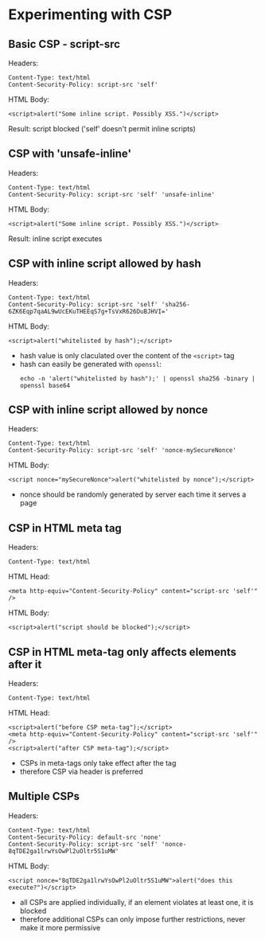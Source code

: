 # Experimenting with CSP
## Basic CSP - script-src
Headers:
```
Content-Type: text/html
Content-Security-Policy: script-src 'self'
```

HTML Body:
```
<script>alert("Some inline script. Possibly XSS.")</script>
```

Result: script blocked ('self' doesn't permit inline scripts)

## CSP with 'unsafe-inline'
Headers:
```
Content-Type: text/html
Content-Security-Policy: script-src 'self' 'unsafe-inline'
```

HTML Body:
```
<script>alert("Some inline script. Possibly XSS.")</script>
```

Result: inline script executes

## CSP with inline script allowed by hash
Headers:
```
Content-Type: text/html
Content-Security-Policy: script-src 'self' 'sha256-6ZK6Eqp7qaAL9wUcEKuTHEEqS7g+TsVxR626DuBJHVI='
```

HTML Body:
```
<script>alert("whitelisted by hash");</script>	
```

- hash value is only claculated over the content of the `<script>` tag
- hash can easily be generated with `openssl`:
  ```
  echo -n 'alert("whitelisted by hash");' | openssl sha256 -binary | openssl base64
  ```
  
## CSP with inline script allowed by nonce
Headers:
```
Content-Type: text/html
Content-Security-Policy: script-src 'self' 'nonce-mySecureNonce' 
```

HTML Body:
```
<script nonce="mySecureNonce">alert("whitelisted by nonce");</script>
```


- nonce should be randomly generated by server each time it serves a page


## CSP in HTML meta tag
Headers:
```
Content-Type: text/html
```

HTML Head:
```
<meta http-equiv="Content-Security-Policy" content="script-src 'self'" />
```

HTML Body:
```
<script>alert("script should be blocked");</script>
```

## CSP in HTML meta-tag only affects elements after it
Headers:
```
Content-Type: text/html
```

HTML Head:
```
<script>alert("before CSP meta-tag");</script>
<meta http-equiv="Content-Security-Policy" content="script-src 'self'" />
<script>alert("after CSP meta-tag");</script>
```

- CSPs in meta-tags only take effect after the tag
- therefore CSP via header is preferred


## Multiple CSPs
Headers:
```
Content-Type: text/html
Content-Security-Policy: default-src 'none'
Content-Security-Policy: script-src 'self' 'nonce-8qTDE2ga1lrwYsOwPl2uOltr5S1uMW'
```

HTML Body:
```
<script nonce="8qTDE2ga1lrwYsOwPl2uOltr5S1uMW">alert("does this execute?")</script>
```

- all CSPs are applied individually, if an element violates at least one, it is blocked
- therefore additional CSPs can only impose further restrictions, never make it more permissive

